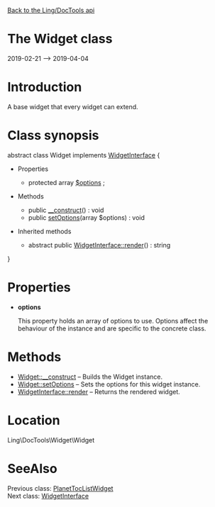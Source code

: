 [Back to the Ling/DocTools api](https://github.com/lingtalfi/DocTools/blob/master/doc/api/Ling/DocTools.md)



The Widget class
================
2019-02-21 --> 2019-04-04






Introduction
============

A base widget that every widget can extend.



Class synopsis
==============


abstract class <span class="pl-k">Widget</span> implements [WidgetInterface](https://github.com/lingtalfi/DocTools/blob/master/doc/api/Ling/DocTools/Widget/WidgetInterface.md) {

- Properties
    - protected array [$options](#property-options) ;

- Methods
    - public [__construct](https://github.com/lingtalfi/DocTools/blob/master/doc/api/Ling/DocTools/Widget/Widget/__construct.md)() : void
    - public [setOptions](https://github.com/lingtalfi/DocTools/blob/master/doc/api/Ling/DocTools/Widget/Widget/setOptions.md)(array $options) : void

- Inherited methods
    - abstract public [WidgetInterface::render](https://github.com/lingtalfi/DocTools/blob/master/doc/api/Ling/DocTools/Widget/WidgetInterface/render.md)() : string

}




Properties
=============

- <span id="property-options"><b>options</b></span>

    This property holds an array of options to use. Options affect the behaviour of the instance and
    are specific to the concrete class.
    
    



Methods
==============

- [Widget::__construct](https://github.com/lingtalfi/DocTools/blob/master/doc/api/Ling/DocTools/Widget/Widget/__construct.md) &ndash; Builds the Widget instance.
- [Widget::setOptions](https://github.com/lingtalfi/DocTools/blob/master/doc/api/Ling/DocTools/Widget/Widget/setOptions.md) &ndash; Sets the options for this widget instance.
- [WidgetInterface::render](https://github.com/lingtalfi/DocTools/blob/master/doc/api/Ling/DocTools/Widget/WidgetInterface/render.md) &ndash; Returns the rendered widget.





Location
=============
Ling\DocTools\Widget\Widget


SeeAlso
==============
Previous class: [PlanetTocListWidget](https://github.com/lingtalfi/DocTools/blob/master/doc/api/Ling/DocTools/Widget/PlanetTocList/PlanetTocListWidget.md)<br>Next class: [WidgetInterface](https://github.com/lingtalfi/DocTools/blob/master/doc/api/Ling/DocTools/Widget/WidgetInterface.md)<br>
